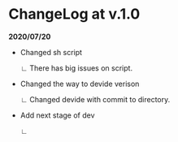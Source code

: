 # ChangeLog at v.1.0
**2020/07/20**

- Changed sh script
 
  ∟ There has big issues on script.
  

- Changed the way to devide verison

  ∟ Changed devide with commit to directory.
  
- Add next stage of dev

  ∟
